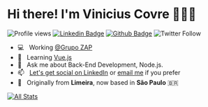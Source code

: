 # Hi there! I'm Vinicius Covre 👱🏼‍♂️

![Profile views](https://gpvc.arturio.dev/vinacovre) [![Linkedin Badge](https://img.shields.io/badge/-vcovre-0072b1?style=flat&logo=Linkedin&logoColor=white&link=https://www.linkedin.com/in/vcovre/)](https://www.linkedin.com/in/vcovre/) [![Github Badge](https://img.shields.io/badge/-vinacovre-grey?style=flat&logo=github&logoColor=white&link=https://github.com/vinacovre/)](https://www.github.com/vinacovre/) ![Twitter Follow](https://img.shields.io/twitter/follow/viniciuscovree?label=follow%20me&style=social)

- 💻 &nbsp; Working [@Grupo ZAP](https://github.com/grupozap)
- 🌱 &nbsp; Learning [Vue.js](https://vuejs.org/)
- 💬 &nbsp; Ask me about Back-End Development, Node.js.
- 📫 &nbsp; [Let's get social on LinkedIn](https://www.linkedin.com/in/vcovre) or [email me](mailto:vinicius.covreassis@gmail.com) if you prefer
- 📍 &nbsp; Originally from **Limeira**, now based in **São Paulo** 🇧🇷

[![All Stats](https://github-readme-stats-axpwmfcg3.vercel.app/api?username=vinacovre&count_private=true&show_icons=true&include_all_commits=true&hide=contribs&bg_color=00a591&title_color=49393B&icon_color=073B3A&text_color=49393B)](https://github.com/vinacovre/github-readme-stats)
